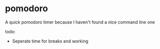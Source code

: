 # pomodoro
A quick pomodoro timer because I haven't found a nice command line one

todo:
+ Seperate time for breaks and working
